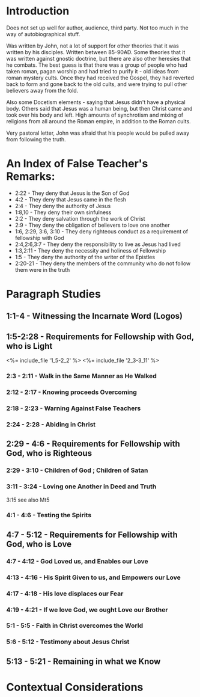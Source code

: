 # Introduction

Does not set up well for author, audience, third party. Not too much in
the way of autobiographical stuff.

Was written by John, not a lot of support for other theories that it was
written by his disciples. Written between 85-90AD. Some theories that it
was written against gnostic doctrine, but there are also other heresies
that he combats. The best guess is that there was a group of people who
had taken roman, pagan worship and had tried to purify it - old ideas
from roman mystery cults. Once they had received the Gospel, they had
reverted back to form and gone back to the old cults, and were trying to
pull other believers away from the fold.

Also some Docetism elements - saying that Jesus didn't have a physical
body. Others said that Jesus was a human being, but then Christ came and
took over his body and left. High amounts of synchrotism and mixing of
religions from all around the Roman empire, in addition to the Roman
cults.

Very pastoral letter, John was afraid that his people would be pulled
away from following the truth.

# An Index of False Teacher's Remarks:
+ 2:22 - They deny that Jesus is the Son of God
+ 4:2 - They deny that Jesus came in the flesh
+ 2:4 - They deny the authority of Jesus
+ 1:8,10 - They deny their own sinfulness
+ 2:2 - They deny salvation through the work of Christ
+ 2:9 - They deny the obligation of believers to love one another
+ 1:6, 2:29, 3:6, 3:10 - They deny righteous conduct as a requirement of
  fellowship with God
+ 2:4,2:6,3:7 - They deny the responsibility to live as Jesus had lived
+ 1:3,2:11 - They deny the necessity and holiness of Fellowship
+ 1:5 - They deny the authority of the writer of the Epistles
+ 2:20-21 - They deny the members of the community who do not follow them
  were in the truth

# Paragraph Studies

## 1:1-4 - Witnessing the Incarnate Word (Logos)

## 1:5-2:28 - Requirements for Fellowship with God, who is Light

<%= include_file '1_5-2_2' %>
<%= include_file '2_3-3_11' %>
### 2:3 - 2:11 - Walk in the Same Manner as He Walked
### 2:12 - 2:17 - Knowing proceeds Overcoming
### 2:18 - 2:23 - Warning Against False Teachers
### 2:24 - 2:28 - Abiding in Christ

## 2:29 - 4:6 - Requirements for Fellowship with God, who is Righteous
### 2:29 - 3:10 - Children of God ; Children of Satan
### 3:11 - 3:24 - Loving one Another in Deed and Truth
  3:15 see also Mt5
### 4:1 - 4:6 - Testing the Spirits

## 4:7 - 5:12 - Requirements for Fellowship with God, who is Love
### 4:7 - 4:12 - God Loved us, and Enables our Love
### 4:13 - 4:16 - His Spirit Given to us, and Empowers our Love
### 4:17 - 4:18 - His love displaces our Fear
### 4:19 - 4:21 - If we love God, we ought Love our Brother
### 5:1 - 5:5 - Faith in Christ overcomes the World
### 5:6 - 5:12 - Testimony about Jesus Christ

## 5:13 - 5:21 - Remaining in what we Know

# Contextual Considerations



